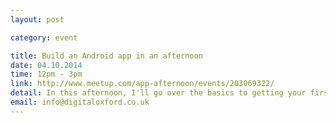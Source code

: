 ```yaml
---
layout: post

category: event

title: Build an Android app in an afternoon
date: 04.10.2014
time: 12pm - 3pm
link: http://www.meetup.com/app-afternoon/events/203069322/
detail: In this afternoon, I'll go over the basics to getting your first app on the road to developing your first app. It will only take an afternoon (3 hours at most) and you will walk out with your own app and with the knowledge to improve on it independently.
email: info@digitaloxford.co.uk
---
```

